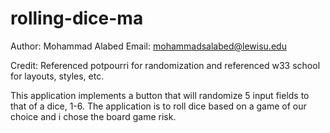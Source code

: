 # rolling-dice-ma

Author: Mohammad Alabed
Email: mohammadsalabed@lewisu.edu

Credit: Referenced potpourri for randomization and referenced w33 school for layouts, styles, etc. 

This application implements a button that will randomize 5 input fields to that of a dice, 1-6. The application is to roll dice based on a game of our choice and i chose the board
game risk.
